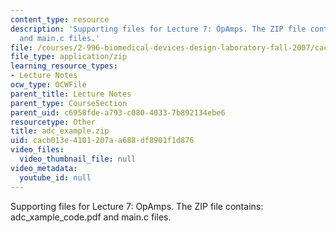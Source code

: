 ```yaml
---
content_type: resource
description: 'Supporting files for Lecture 7: OpAmps. The ZIP file contains: adc_xample_code.pdf
  and main.c files.'
file: /courses/2-996-biomedical-devices-design-laboratory-fall-2007/cacb013e4101207aa688df8901f1d876_adc_example.zip
file_type: application/zip
learning_resource_types:
- Lecture Notes
ocw_type: OCWFile
parent_title: Lecture Notes
parent_type: CourseSection
parent_uid: c6958fde-a793-c080-4033-7b892134ebe6
resourcetype: Other
title: adc_example.zip
uid: cacb013e-4101-207a-a688-df8901f1d876
video_files:
  video_thumbnail_file: null
video_metadata:
  youtube_id: null
---
```

Supporting files for Lecture 7: OpAmps. The ZIP file contains: adc_xample_code.pdf and main.c files.

